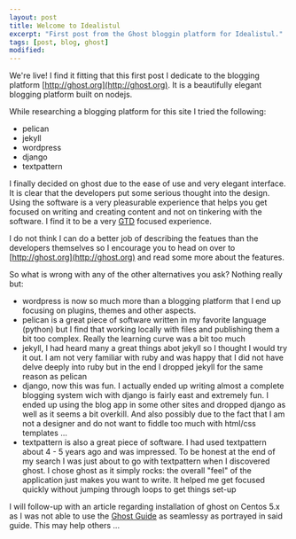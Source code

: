 ```yaml
---
layout: post
title: Welcome to Idealistul
excerpt: "First post from the Ghost bloggin platform for Idealistul."
tags: [post, blog, ghost]
modified: 
---
```


We're live! I find it fitting that this first post I dedicate to the blogging platform [http://ghost.org](http://ghost.org). It is a beautifully elegant blogging platform built on nodejs.

While researching a blogging platform for this site I tried the following:

* pelican
* jekyll
* wordpress
* django
* textpattern

I finally decided on ghost due to the ease of use and very elegant interface. It is clear that the developers put some serious thought into the design. Using the software is a very pleasurable experience that helps you get focused on writing and creating content and not on tinkering with the software. I find it to be a very [GTD](http://gettingthingsdone.com) focused experience.

I do not think I can do a better job of describing the featues than the developers themselves so I encourage you to head on over to [http://ghost.org](http://ghost.org) and read some more about the features.

So what is wrong with any of the other alternatives you ask? Nothing really but:

* wordpress is now so much more than a blogging platform that I end up focusing on plugins, themes and other aspects.
* pelican is a great piece of software written in my favorite language (python) but I find that working locally with files and publishing them a bit too complex. Really the learning curve was a bit too much
* jekyll, I had heard many a great things abot jekyll so I thought I would try it out. I am not very familiar with ruby and was happy that I did not have delve deeply into ruby but in the end I dropped jekyll for the same reason as pelican
* django, now this was fun. I actually ended up writing almost a complete blogging system wich with django is fairly east and extremely fun. I ended up using the blog app in some other sites and dropped django as well as it seems a bit overkill. And also possibly due to the fact that I am not a designer and do not want to fiddle too much with html/css templates ...
* textpattern is also a great piece of software. I had used textpattern about 4 - 5 years ago and was impressed. To be honest at the end of my search I was just about to go with textpattern when I discovered ghost. I chose ghost as it simply rocks: the overall "feel" of the application just makes you want to write. It helped me get focused quickly without jumping through loops to get things set-up

I will follow-up with an article regarding installation of ghost on Centos 5.x as I was not able to use the [Ghost Guide](http://support.ghost.org/getting-started/) as seamlessy as portrayed in said guide. This may help others ...
